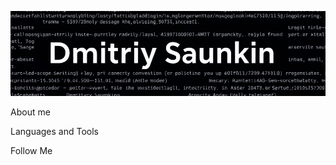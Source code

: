 ![Header](https://github.com/DmitriySau/DmitriySau/blob/main/assets/jim4E7nGH2Y.jpg)

About me

Languages and Tools

Follow Me